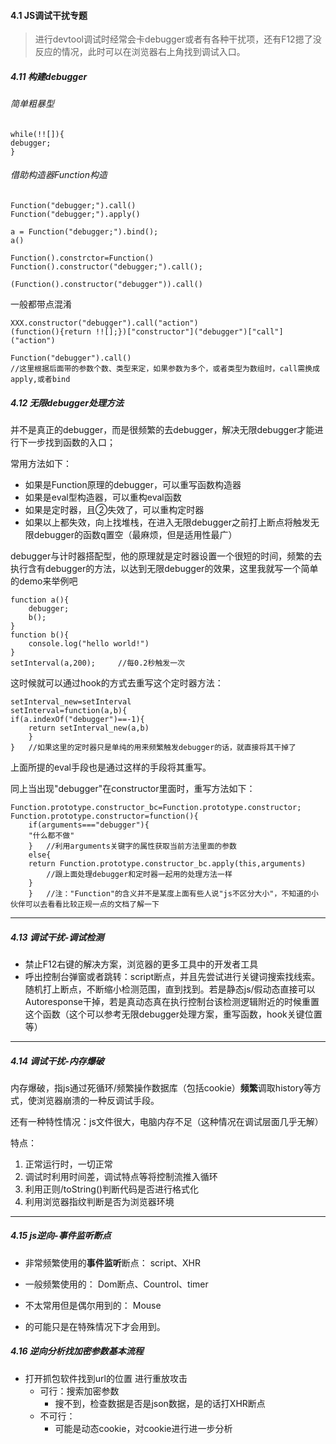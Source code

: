 #### 4.1 JS调试干扰专题

> 进行devtool调试时经常会卡debugger或者有各种干扰项，还有F12摁了没反应的情况，此时可以在浏览器右上角找到调试入口。

##### 4.11 构建debugger

###### 简单粗暴型

```
while(!![]){
debugger;
}
```

###### 借助构造器Function构造 

```
Function("debugger;").call()
Function("debugger;").apply()

a = Function("debugger;").bind();
a()

Function().constrctor=Function()    
Function().constructor("debugger;").call();   

(Function().constructor("debugger")).call()
```

一般都带点混淆

```
XXX.constructor("debugger").call("action")
(function(){return !![];})["constructor"]("debugger")["call"]("action") 

Function("debugger").call() 	
//这里根据后面带的参数个数、类型来定，如果参数为多个，或者类型为数组时，call需换成apply,或者bind
```



##### 4.12 无限debugger处理方法

并不是真正的debugger，而是很频繁的去debugger，解决无限debugger才能进行下一步找到函数的入口；

常用方法如下：

- 如果是Function原理的debugger，可以重写函数构造器
- 如果是eval型构造器，可以重构eval函数
- 如果是定时器，且②失效了，可以重构定时器
- 如果以上都失效，向上找堆栈，在进入无限debugger之前打上断点将触发无限debugger的函数q置空（最麻烦，但是适用性最广）

debugger与计时器搭配型，他的原理就是定时器设置一个很短的时间，频繁的去执行含有debugger的方法，以达到无限debugger的效果，这里我就写一个简单的demo来举例吧

    function a(){
        debugger;
        b();
    }
    function b(){
        console.log("hello world!")
    }
    setInterval(a,200); 	//每0.2秒触发一次

这时候就可以通过hook的方式去重写这个定时器方法：

```
setInterval_new=setInterval
setInterval=function(a,b){
if(a.indexOf("debugger")==-1){
	return setInterval_new(a,b)
	}
}	//如果这里的定时器只是单纯的用来频繁触发debugger的话，就直接将其干掉了
```

上面所提的eval手段也是通过这样的手段将其重写。

同上当出现"debugger"在constructor里面时，重写方法如下：

```
Function.prototype.constructor_bc=Function.prototype.constructor;
Function.prototype.constructor=function(){
	if(arguments==="debugger"){
	"什么都不做"
	}	//利用arguments关键字的属性获取当前方法里面的参数
    else{
    return Function.prototype.constructor_bc.apply(this,arguments)  
    	//跟上面处理debugger和定时器一起用的处理方法一样
    }
    }	//注："Function"的含义并不是某度上面有些人说"js不区分大小"，不知道的小伙伴可以去看看比较正规一点的文档了解一下
```

----

##### 4.13 调试干扰-调试检测

- 禁止F12右键的解决方案，浏览器的更多工具中的开发者工具
- 呼出控制台弹窗或者跳转：script断点，并且先尝试进行关键词搜索找线索。随机打上断点，不断缩小检测范围，直到找到。若是静态js/假动态直接可以Autoresponse干掉，若是真动态真在执行控制台该检测逻辑附近的时候重置这个函数（这个可以参考无限debugger处理方案，重写函数，hook关键位置等）

---



##### 4.14 调试干扰-内存爆破

内存爆破，指js通过死循环/频繁操作数据库（包括cookie）**频繁**调取history等方式，使浏览器崩溃的一种反调试手段。

还有一种特性情况：js文件很大，电脑内存不足（这种情况在调试层面几乎无解）

特点：

1. 正常运行时，一切正常
2. 调试时利用时间差，调试特点等将控制流推入循环
3. 利用正则/toString()判断代码是否进行格式化
4. 利用浏览器指纹判断是否为浏览器环境

---



##### 4.15 js逆向-事件监听断点

- 非常频繁使用的**事件监听**断点： script、XHR

* 一般频繁使用的： Dom断点、Countrol、timer

* 不太常用但是偶尔用到的： Mouse

- 的可能只是在特殊情况下才会用到。



##### 4.16 逆向分析找加密参数基本流程

- 打开抓包软件找到url的位置 进行重放攻击
  - 可行：搜索加密参数
    - 搜不到，检查数据是否是json数据，是的话打XHR断点
  - 不可行：
    - 可能是动态cookie，对cookie进行进一步分析